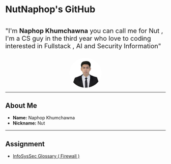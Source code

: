 # NutNaphop's GitHub

<div class='box' style="display : flex ; flex-direction : column ; gap : 5px ; justify-content : center ; align-items : center">
        <p style="font-size : 1.25rem">
                "I'm <b>Naphop Khumchawna</b> you can call me for Nut , 
                I'm a CS guy in the third year who love to coding interested in Fullstack , 
                AI and Security Information"
        </p>
        <img src="./img/IMG_3789.jpeg" style="width : 20% ; border-radius : 50% ; flex : 1" />
</div>

<!-- ![Naphop](./img/IMG_3789.jpeg) -->

---

## About Me

- **Name:** Naphop Khumchawna
- **Nickname:** Nut

---

## Assignment

- [InfoSysSec Glossary ( Firewall )](https://nutnaphop.github.io/firewall)
